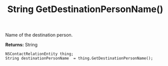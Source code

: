 ﻿---
uid: crmscript_ref_NSContactRelationEntity_GetDestinationPersonName
title: String GetDestinationPersonName()
intellisense: NSContactRelationEntity.GetDestinationPersonName
keywords: NSContactRelationEntity, GetDestinationPersonName
so.topic: reference
---

Name of the destination person.

**Returns:** String


```crmscript
NSContactRelationEntity thing;
String destinationPersonName  = thing.GetDestinationPersonName();
```


